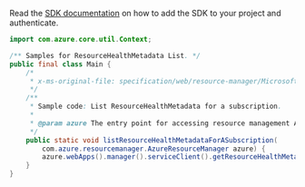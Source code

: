 Read the [SDK documentation](https://github.com/Azure/azure-sdk-for-java/blob/azure-resourcemanager_2.12.0/sdk/resourcemanager/azure-resourcemanager/README.md) on how to add the SDK to your project and authenticate.

```java
import com.azure.core.util.Context;

/** Samples for ResourceHealthMetadata List. */
public final class Main {
    /*
     * x-ms-original-file: specification/web/resource-manager/Microsoft.Web/stable/2021-03-01/examples/ListResourceHealthMetadataBySubscription.json
     */
    /**
     * Sample code: List ResourceHealthMetadata for a subscription.
     *
     * @param azure The entry point for accessing resource management APIs in Azure.
     */
    public static void listResourceHealthMetadataForASubscription(
        com.azure.resourcemanager.AzureResourceManager azure) {
        azure.webApps().manager().serviceClient().getResourceHealthMetadatas().list(Context.NONE);
    }
}
```
